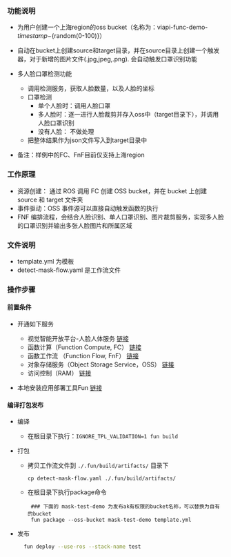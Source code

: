 ### 功能说明
* 为用户创建一个上海region的oss bucket（名称为：viapi-func-demo-${timestamp}-${random(0-100)}）
* 自动在bucket上创建source和target目录，并在source目录上创建一个触发器，对于新增的图片文件(.jpg,jpeg,.png). 会自动触发口罩识别功能
* 多人脸口罩检测功能
    * 调用检测服务，获取人脸数量，以及人脸的坐标
    * 口罩检测
        * 单个人脸时：调用人脸口罩
        * 多人脸时：逐一进行人脸裁剪并存入oss中（target目录下），并调用人脸口罩识别
        * 没有人脸： 不做处理
    * 把整体结果作为json文件写入到target目录中

* 备注：样例中的FC、FnF目前仅支持上海region

### 工作原理

* 资源创建： 通过 ROS 调用 FC 创建 OSS bucket，并在 bucket 上创建 source 和 target 文件夹
* 事件驱动：OSS 事件源可以直接自动触发函数的执行
* FNF 编排流程，会结合人脸识别、单人口罩识别、图片裁剪服务，实现多人脸的口罩识别并输出多张人脸图片和所属区域

### 文件说明
* template.yml 为模板
* detect-mask-flow.yaml 是工作流文件
    
### 操作步骤

#### 前置条件
* 开通如下服务
    * 视觉智能开放平台-人脸人体服务 [链接](https://vision.aliyun.com/facebody)
    * 函数计算（Function Compute, FC） [链接](https://www.aliyun.com/product/fc)
    * 函数工作流 （Function Flow, FnF） [链接](https://www.aliyun.com/product/fnf)
    * 对象存储服务（Object Storage Service，OSS） [链接](https://www.aliyun.com/product/oss)
    * 访问控制（RAM） [链接](https://buy.aliyun.com/ram)


* 本地安装应用部署工具Fun [链接](https://help.aliyun.com/document_detail/140283.html)
    
#### 编译打包发布
* 编译
    * 在根目录下执行：```IGNORE_TPL_VALIDATION=1 fun build```
* 打包
    * 拷贝工作流文件到 ```./.fun/build/artifacts/``` 目录下

        ```
        cp detect-mask-flow.yaml ./.fun/build/artifacts/
        ```

    * 在根目录下执行package命令

        ```
         ### 下面的 mask-test-demo 为发布ak有权限的bucket名称，可以替换为自有的bucket
         fun package --oss-bucket mask-test-demo template.yml
        ```

* 发布
    ```bash
      fun deploy --use-ros --stack-name test
    ```